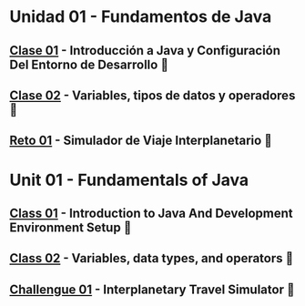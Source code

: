 # Unidad 01 - Fundamentos de Java

## [Clase 01](Class01) - Introducción a Java y Configuración Del Entorno de Desarrollo :file_folder:
## [Clase 02](Class02) - Variables, tipos de datos y operadores :file_folder:
## [Reto 01](Challengue01) - Simulador de Viaje Interplanetario :rocket:

#

# Unit 01 - Fundamentals of Java

## [Class 01](Class01) - Introduction to Java And Development Environment Setup :file_folder:
## [Class 02](Class02) - Variables, data types, and operators :file_folder:
## [Challengue 01](Challengue01) - Interplanetary Travel Simulator :rocket: